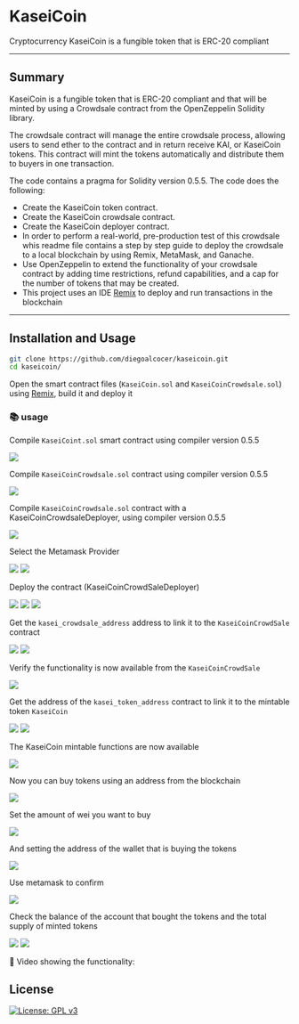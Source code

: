 # KaseiCoin
Cryptocurrency KaseiCoin is a fungible token that is ERC-20 compliant

---

## Summary

KaseiCoin is a fungible token that is ERC-20 compliant and that will be minted by using a Crowdsale contract from the OpenZeppelin Solidity library.

The crowdsale contract will manage the entire crowdsale process, allowing users to send ether to the contract and in return receive KAI, or KaseiCoin tokens. This contract will mint the tokens automatically and distribute them to buyers in one transaction.

The code contains a pragma for Solidity version 0.5.5. The code does the following:

* Create the KaseiCoin token contract.
* Create the KaseiCoin crowdsale contract.
* Create the KaseiCoin deployer contract.
* In order to perform a real-world, pre-production test of this crowdsale whis readme file contains a step by step guide to deploy the crowdsale to a local blockchain by using Remix, MetaMask, and Ganache.
* Use OpenZeppelin to extend the functionality of your crowdsale contract by adding time restrictions, refund capabilities, and a cap for the number of tokens that may be created.
* This project uses an IDE [Remix](https://remix-project.org/) to deploy and run transactions in the blockchain

---
## Installation and Usage

```sh
git clone https://github.com/diegoalcocer/kaseicoin.git
cd kaseicoin/
```
Open the smart contract files (`KaseiCoin.sol` and `KaseiCoinCrowdsale.sol`) using [Remix](https://remix.ethereum.org/), build it and deploy it

### 📚 usage

Compile `KaseiCoint.sol` smart contract using compiler version 0.5.5

![](img/1.PNG)

Compile `KaseiCoinCrowdsale.sol` contract using compiler version 0.5.5

![](img/2.PNG)

Compile `KaseiCoinCrowdsale.sol` contract with a KaseiCoinCrowdsaleDeployer, using compiler version 0.5.5

![](img/3.PNG)

Select the Metamask Provider

![](img/4.PNG)
![](img/5.PNG)

Deploy the contract (KaseiCoinCrowdSaleDeployer)

![](img/6.PNG)
![](img/7.PNG)
![](img/9.PNG)

Get the `kasei_crowdsale_address` address to link it to the `KaseiCoinCrowdSale` contract

![](img/10.PNG)
![](img/11.PNG)

Verify the functionality is now available from the `KaseiCoinCrowdSale`

![](img/12.PNG)

Get the address of the `kasei_token_address` contract to link it to the mintable token `KaseiCoin`

![](img/13.PNG)
![](img/14.PNG)

The KaseiCoin mintable functions are now available

![](img/15.PNG)

Now you can buy tokens using an address from the blockchain

![](img/16.PNG)

Set the amount of wei you want to buy 

![](img/17.PNG)

And setting the address of the wallet that is buying the tokens

![](img/18.PNG)

Use metamask to confirm

![](img/19.PNG)

Check the balance of the account that bought the tokens and the total supply of minted tokens

![](img/20.PNG)
![](img/21.PNG)

🎥
 Video showing the functionality:
 
[](img/RemixEthereumIDE.mp4)

## License

[![License: GPL v3](https://img.shields.io/badge/License-GPLv3-blue.svg)](https://www.gnu.org/licenses/gpl-3.0)
